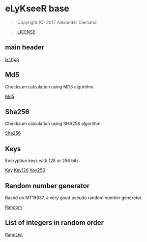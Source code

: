 # eLyKseeR base

>  Copyright (C) 2017 Alexander Diemand

>  [LICENSE](../LICENSE)

## main header

[lxr.hpp](lxr.hpp.md)

## Md5

Checksum calculation using MD5 algorithm.

[Md5](md5.hpp.md)

## Sha256

Checksum calculation using SHA256 algorithm.

[Sha256](sha256.hpp.md)

## Keys

Encryption keys with 128 or 256 bits.

[Key](key.hpp.md)
[Key128](key128.hpp.md)
[Key256](key256.hpp.md)

## Random number generator

Based on MT19937, a very good pseudo random number generator.

[Random](random.hpp.md)

## List of integers in random order

[RandList](randlist.hpp.md)
